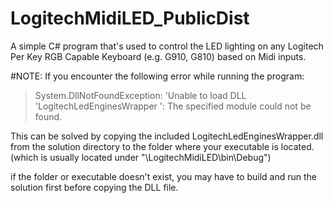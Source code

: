 # LogitechMidiLED_PublicDist

A simple C# program that's used to control the LED lighting on any Logitech Per Key RGB Capable Keyboard (e.g. G910, G810) based on Midi inputs.

#NOTE: 
If you encounter the following error while running the program:
> System.DllNotFoundException: 'Unable to load DLL 'LogitechLedEnginesWrapper ': The specified module could not be found.

This can be solved by copying the included LogitechLedEnginesWrapper.dll from the solution directory to the folder where your executable is located. (which is usually located under "\LogitechMidiLED\bin\Debug\")

if the folder or executable doesn't exist, you may have to build and run the solution first before copying the DLL file.
